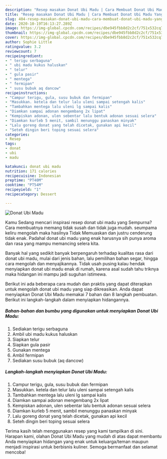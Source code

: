 ```yaml
---
description: "Resep masakan Donat Ubi Madu | Cara Membuat Donat Ubi Madu Yang Paling Enak"
title: "Resep masakan Donat Ubi Madu | Cara Membuat Donat Ubi Madu Yang Paling Enak"
slug: 404-resep-masakan-donat-ubi-madu-cara-membuat-donat-ubi-madu-yang-paling-enak
date: 2020-10-19T16:13:27.289Z
image: https://img-global.cpcdn.com/recipes/dbe945fbb8d2c2cf/751x532cq70/donat-ubi-madu-foto-resep-utama.jpg
thumbnail: https://img-global.cpcdn.com/recipes/dbe945fbb8d2c2cf/751x532cq70/donat-ubi-madu-foto-resep-utama.jpg
cover: https://img-global.cpcdn.com/recipes/dbe945fbb8d2c2cf/751x532cq70/donat-ubi-madu-foto-resep-utama.jpg
author: Sophie Little
ratingvalue: 3.2
reviewcount: 7
recipeingredient:
- " terigu serbaguna"
- " ubi madu kukus haluskan"
- " telur"
- " gula pasir"
- " mentega"
- " fermipan"
- " susu bubuk aq dancow"
recipeinstructions:
- "Campur terigu, gula, susu bubuk dan fermipan"
- "Masukkan. ketela dan telur lalu uleni sampai setengah kalis"
- "Tambahkan mentega lalu uleni lg sampai kalis"
- "Diamkan sampai adonan mengembang 2x lipat"
- "Kempiskan adonan, ulen sebentar lalu bentuk adonan sesuai selera"
- "Diamkan kurleb 5 menit, sambil menunggu panaskan minyak"
- "Lalu goreng donat yang telah dicetak, gunakan api kecil"
- "Seteh dingin beri toping sesuai selera"
categories:
- Resep
tags:
- donat
- ubi
- madu

katakunci: donat ubi madu 
nutrition: 171 calories
recipecuisine: Indonesian
preptime: "PT40M"
cooktime: "PT54M"
recipeyield: "1"
recipecategory: Dessert

---
```



![Donat Ubi Madu](https://img-global.cpcdn.com/recipes/dbe945fbb8d2c2cf/751x532cq70/donat-ubi-madu-foto-resep-utama.jpg)

Kamu Sedang mencari inspirasi resep donat ubi madu yang Sempurna? Cara membuatnya memang tidak susah dan tidak juga mudah. seumpama keliru mengolah maka hasilnya Tidak Memuaskan dan justru cenderung tidak enak. Padahal donat ubi madu yang enak harusnya sih punya aroma dan rasa yang mampu memancing selera kita.

Banyak hal yang sedikit banyak berpengaruh terhadap kualitas rasa dari donat ubi madu, mulai dari jenis bahan, lalu pemilihan bahan segar, hingga cara mengolah dan menyajikannya. Tidak usah pusing kalau hendak menyiapkan donat ubi madu enak di rumah, karena asal sudah tahu triknya maka hidangan ini mampu jadi suguhan istimewa.




Berikut ini ada beberapa cara mudah dan praktis yang dapat diterapkan untuk mengolah donat ubi madu yang siap dikreasikan. Anda dapat menyiapkan Donat Ubi Madu memakai 7 bahan dan 8 langkah pembuatan. Berikut ini langkah-langkah dalam menyiapkan hidangannya.

<!--inarticleads1-->

##### Bahan-bahan dan bumbu yang digunakan untuk menyiapkan Donat Ubi Madu:

1. Sediakan  terigu serbaguna
1. Ambil  ubi madu kukus haluskan
1. Siapkan  telur
1. Siapkan  gula pasir
1. Gunakan  mentega
1. Ambil  fermipan
1. Sediakan  susu bubuk (aq dancow)




<!--inarticleads2-->

##### Langkah-langkah menyiapkan Donat Ubi Madu:

1. Campur terigu, gula, susu bubuk dan fermipan
1. Masukkan. ketela dan telur lalu uleni sampai setengah kalis
1. Tambahkan mentega lalu uleni lg sampai kalis
1. Diamkan sampai adonan mengembang 2x lipat
1. Kempiskan adonan, ulen sebentar lalu bentuk adonan sesuai selera
1. Diamkan kurleb 5 menit, sambil menunggu panaskan minyak
1. Lalu goreng donat yang telah dicetak, gunakan api kecil
1. Seteh dingin beri toping sesuai selera




Terima kasih telah menggunakan resep yang kami tampilkan di sini. Harapan kami, olahan Donat Ubi Madu yang mudah di atas dapat membantu Anda menyiapkan hidangan yang enak untuk keluarga/teman maupun menjadi inspirasi untuk berbisnis kuliner. Semoga bermanfaat dan selamat mencoba!

